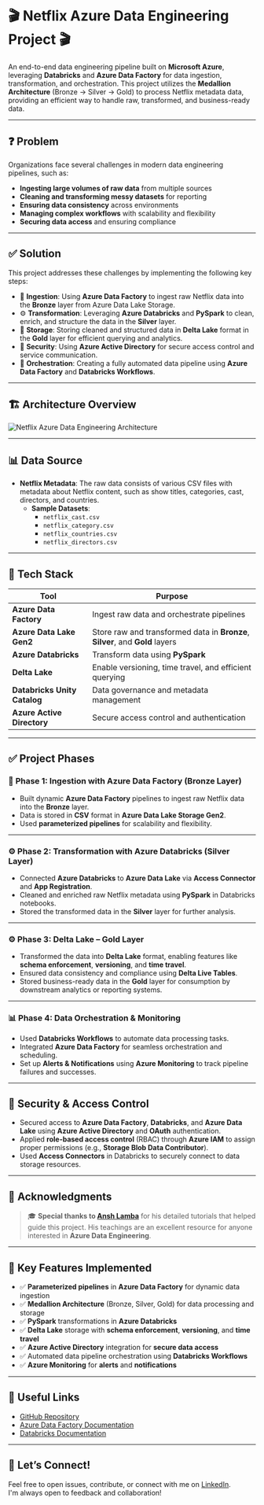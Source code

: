 # 🎬 **Netflix Azure Data Engineering Project** 🎬

An end-to-end data engineering pipeline built on **Microsoft Azure**, leveraging **Databricks** and **Azure Data Factory** for data ingestion, transformation, and orchestration. This project utilizes the **Medallion Architecture** (Bronze → Silver → Gold) to process Netflix metadata data, providing an efficient way to handle raw, transformed, and business-ready data.

---

## ❓ **Problem**

Organizations face several challenges in modern data engineering pipelines, such as:
- **Ingesting large volumes of raw data** from multiple sources
- **Cleaning and transforming messy datasets** for reporting
- **Ensuring data consistency** across environments
- **Managing complex workflows** with scalability and flexibility
- **Securing data access** and ensuring compliance

---

## ✅ **Solution**

This project addresses these challenges by implementing the following key steps:
- 🚀 **Ingestion**: Using **Azure Data Factory** to ingest raw Netflix data into the **Bronze** layer from Azure Data Lake Storage.
- ⚙️ **Transformation**: Leveraging **Azure Databricks** and **PySpark** to clean, enrich, and structure the data in the **Silver** layer.
- 🧠 **Storage**: Storing cleaned and structured data in **Delta Lake** format in the **Gold** layer for efficient querying and analytics.
- 🔐 **Security**: Using **Azure Active Directory** for secure access control and service communication.
- 🧩 **Orchestration**: Creating a fully automated data pipeline using **Azure Data Factory** and **Databricks Workflows**.

---

## 🏗️ **Architecture Overview**

![Netflix Azure Data Engineering Architecture](https://raw.githubusercontent.com/yourusername/Netflix-Azure-Data-Engineering-Project/main/img/architecture.png)

---

## 📊 **Data Source**

- **Netflix Metadata**: The raw data consists of various CSV files with metadata about Netflix content, such as show titles, categories, cast, directors, and countries.
  - **Sample Datasets**:
    - `netflix_cast.csv`
    - `netflix_category.csv`
    - `netflix_countries.csv`
    - `netflix_directors.csv`

---

## 🧩 **Tech Stack**

| Tool                     | Purpose                                     |
|--------------------------|---------------------------------------------|
| **Azure Data Factory**    | Ingest raw data and orchestrate pipelines   |
| **Azure Data Lake Gen2**  | Store raw and transformed data in **Bronze**, **Silver**, and **Gold** layers |
| **Azure Databricks**      | Transform data using **PySpark**            |
| **Delta Lake**            | Enable versioning, time travel, and efficient querying |
| **Databricks Unity Catalog** | Data governance and metadata management |
| **Azure Active Directory** | Secure access control and authentication   |

---

## ✅ **Project Phases**

### 🚀 **Phase 1: Ingestion with Azure Data Factory (Bronze Layer)**

- Built dynamic **Azure Data Factory** pipelines to ingest raw Netflix data into the **Bronze** layer.
- Data is stored in **CSV** format in **Azure Data Lake Storage Gen2**.
- Used **parameterized pipelines** for scalability and flexibility.

---

### ⚙️ **Phase 2: Transformation with Azure Databricks (Silver Layer)**

- Connected **Azure Databricks** to **Azure Data Lake** via **Access Connector** and **App Registration**.
- Cleaned and enriched raw Netflix metadata using **PySpark** in Databricks notebooks.
- Stored the transformed data in the **Silver** layer for further analysis.

---

### ⚙️ **Phase 3: Delta Lake – Gold Layer**

- Transformed the data into **Delta Lake** format, enabling features like **schema enforcement**, **versioning**, and **time travel**.
- Ensured data consistency and compliance using **Delta Live Tables**.
- Stored business-ready data in the **Gold** layer for consumption by downstream analytics or reporting systems.

---

### 📊 **Phase 4: Data Orchestration & Monitoring**

- Used **Databricks Workflows** to automate data processing tasks.
- Integrated **Azure Data Factory** for seamless orchestration and scheduling.
- Set up **Alerts & Notifications** using **Azure Monitoring** to track pipeline failures and successes.

---

## 🔐 **Security & Access Control**

- Secured access to **Azure Data Factory**, **Databricks**, and **Azure Data Lake** using **Azure Active Directory** and **OAuth** authentication.
- Applied **role-based access control** (RBAC) through **Azure IAM** to assign proper permissions (e.g., **Storage Blob Data Contributor**).
- Used **Access Connectors** in Databricks to securely connect to data storage resources.

---

## 🙌 **Acknowledgments**

> 🎓 **Special thanks to [Ansh Lamba](https://github.com/anshlambagit)** for his detailed tutorials that helped guide this project. His teachings are an excellent resource for anyone interested in **Azure Data Engineering**.

---

## 📌 **Key Features Implemented**

- ✅ **Parameterized pipelines** in **Azure Data Factory** for dynamic data ingestion  
- ✅ **Medallion Architecture** (Bronze, Silver, Gold) for data processing and storage  
- ✅ **PySpark** transformations in **Azure Databricks**  
- ✅ **Delta Lake** storage with **schema enforcement**, **versioning**, and **time travel**  
- ✅ **Azure Active Directory** integration for **secure data access**  
- ✅ Automated data pipeline orchestration using **Databricks Workflows**  
- ✅ **Azure Monitoring** for **alerts** and **notifications**  

---

## 📎 **Useful Links**

- [GitHub Repository](https://github.com/yourusername/Netflix-Azure-Data-Engineering-Project)  
- [Azure Data Factory Documentation](https://learn.microsoft.com/en-us/azure/data-factory/introduction)  
- [Databricks Documentation](https://docs.databricks.com/)

---

## 🤝 **Let’s Connect!**

Feel free to open issues, contribute, or connect with me on [LinkedIn](https://www.linkedin.com/in/girald-bacongan-988144174/).  
I'm always open to feedback and collaboration!
